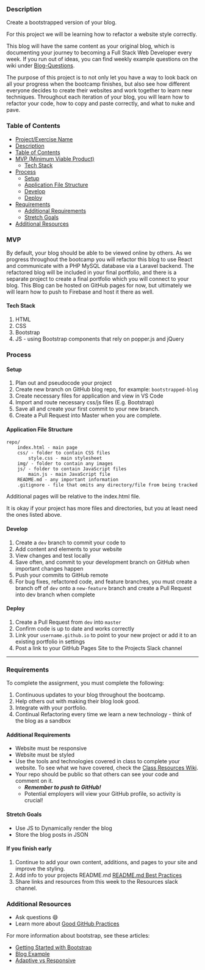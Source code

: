 ### Description

Create a bootstrapped version of your blog.

For this project we will be learning how to refactor a website style correctly.

This blog will have the same content as your original blog, which is documenting your journey to becoming a Full Stack Web Developer every week. 
If you run out of ideas, you can find weekly example questions on the wiki under [Blog-Questions](https://GitHub.com/bootcamp-students/Resources/wiki/Blog-Questions).

The purpose of this project is to not only let you have a way to look back on all your progress when the bootcamp finishes, but also see how different everyone decides to create their websites and work together to learn new techniques. Throughout each iteration of your blog, you will learn how to refactor your code, how to copy and paste correctly, and what to nuke and pave.

### Table of Contents

<!--ts-->
- [Project/Exercise Name](https://GitHub.com/bootcamp-students/Resources/wiki/Bootstrap-Blog)
- [Description](#Description)
- [Table of Contents](#table-of-contents)
- [MVP (Minimum Viable Product)](#MVP)
  - [Tech Stack](#Tech-Stack)
- [Process](#process)
  - [Setup](#Setup)
  - [Application File Structure](#Application-File-Structure)
  - [Develop](#Develop)
  - [Deploy](#Deploy)
- [Requirements](#Requirements)
  - [Additional Requirements](#Additional-Requirements)
  - [Stretch Goals](#Stretch-Goals)
- [Additional Resources](#Additional-Resources)
<!--te-->

### MVP

By default, your blog should be able to be viewed online by others. As we progress throughout the bootcamp you will refactor this blog to use React and communicate with a PHP MySQL database via a Laravel backend. The refactored blog will be included in your final portfolio, and there is a separate project to create a final portfolio which you will connect to your blog. This Blog can be hosted on GitHub pages for now, but ultimately we will learn how to push to Firebase and host it there as well.

#### Tech Stack

1. HTML
2. CSS
3. Bootstrap
4. JS - using Bootstrap components that rely on popper.js and jQuery

### Process

#### Setup

1. Plan out and pseudocode your project
2. Create new branch on GitHub blog repo, for example: `bootstrapped-blog`
3. Create necessary files for application and view in VS Code
4. Import and route necessary css/js files (E.g. Bootstrap)
5. Save all and create your first commit to your new branch.
6. Create a Pull Request into Master when you are complete.

#### Application File Structure

```raw
repo/
    index.html - main page
    css/ - folder to contain CSS files
        style.css - main stylesheet
    img/ - folder to contain any images
    js/ - folder to contain JavaScript files
        main.js - main JavaScript file
    README.md - any important information
    .gitignore - file that omits any directory/file from being tracked
```

Additional pages will be relative to the index.html file.

It is okay if your project has more files and directories, but you at least need the ones listed above.

#### Develop

1. Create a `dev` branch to commit your code to
2. Add content and elements to your website
3. View changes and test locally
4. Save often, and commit to your development branch on GitHub when important changes happen
5. Push your commits to GitHub remote
6. For bug fixes, refactored code, and feature branches, you must create a branch off of `dev` onto a `new-feature` branch and create a Pull Request into dev branch when complete

#### Deploy

1. Create a Pull Request from `dev` into `master`
2. Confirm code is up to date and works correctly
3. Link your `username.github.io` to point to your new project or add it to an existing portfolio in settings
4. Post a link to your GitHub Pages Site to the Projects Slack channel

---

### Requirements

To complete the assignment, you must complete the following:

1. Continuous updates to your blog throughout the bootcamp.
2. Help others out with making their blog look good.
3. Integrate with your portfolio.
4. Continual Refactoring every time we learn a new technology - think of the blog as a sandbox

#### Additional Requirements

- Website must be responsive
- Website must be styled
- Use the tools and technologies covered in class to complete your website. To see what we have covered, check the [Class Resources Wiki](https://GitHub.com/bootcamp-students/Resources/wiki/Resources).
- Your repo should be public so that others can see your code and comment on it.
  - _**Remember to push to GitHub!**_
  - Potential employers will view your GitHub profile, so activity is crucial!

#### Stretch Goals

- Use JS to Dynamically render the blog
- Store the blog posts in JSON

#### If you finish early

1. Continue to add your own content, additions, and pages to your site and improve the styling.
2. Add info to your projects README.md [README.md Best Practices](https://gist.GitHub.com/PurpleBooth/109311bb0361f32d87a2)
3. Share links and resources from this week to the Resources slack channel.

### Additional Resources

- Ask questions :smile:
- Learn more about [Good GitHub Practices](https://guides.github.com)

For more information about bootstrap, see these articles:

- [Getting Started with Bootstrap](https://getbootstrap.com/docs/4.4/getting-started/introduction/)
- [Blog Example](https://getbootstrap.com/docs/4.4/examples/blog)
- [Adaptive vs Responsive](https://www.interaction-design.org/literature/article/adaptive-vs-responsive-design)
